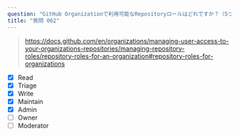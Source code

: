 ```yaml
---
question: "GitHub Organizationで利用可能なRepositoryロールはどれですか？（5つ選択）"
title: "質問 062"
---
```


> https://docs.github.com/en/organizations/managing-user-access-to-your-organizations-repositories/managing-repository-roles/repository-roles-for-an-organization#repository-roles-for-organizations
- [x] Read
- [x] Triage
- [x] Write
- [x] Maintain
- [x] Admin
- [ ] Owner
- [ ] Moderator